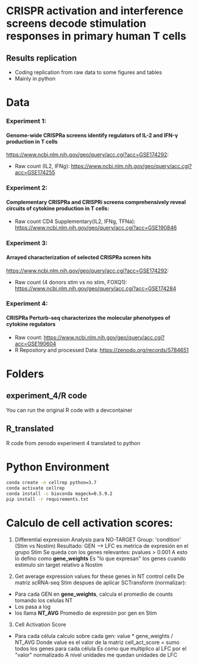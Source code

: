 # CRISPR activation and interference screens decode stimulation responses in primary human T cells
## Results replication
- Coding replication from raw data to some figures and tables
- Mainly in python

# Data
### Experiment 1: 
#### Genome-wide CRISPRa screens identify regulators of IL-2 and IFN-γ production in T cells
https://www.ncbi.nlm.nih.gov/geo/query/acc.cgi?acc=GSE174292:
- Raw count (IL2, IFNg): https://www.ncbi.nlm.nih.gov/geo/query/acc.cgi?acc=GSE174255

### Experiment 2: 
#### Complementary CRISPRa and CRISPRi screens comprehensively reveal circuits of cytokine production in T cells:
- Raw count CD4 Supplementary(IL2, IFNg, TFNa): https://www.ncbi.nlm.nih.gov/geo/query/acc.cgi?acc=GSE190846

### Experiment 3: 
#### Arrayed characterization of selected CRISPRa screen hits
https://www.ncbi.nlm.nih.gov/geo/query/acc.cgi?acc=GSE174292:
- Raw count (4 donors stim vs no stim, FOXQ1): https://www.ncbi.nlm.nih.gov/geo/query/acc.cgi?acc=GSE174284


### Experiment 4: 
#### CRISPRa Perturb-seq characterizes the molecular phenotypes of cytokine regulators
- Raw count: https://www.ncbi.nlm.nih.gov/geo/query/acc.cgi?acc=GSE190604
- R Repository and processed Data: https://zenodo.org/records/5784651

# Folders
## experiment_4/R code
You can run the original R code with a devcontainer

## R_translated
R code from zenodo experiment 4 translated to python

# Python Environment
```bash
conda create -n cellrep python=3.7
conda activate cellrep
conda install -c bioconda mageck=0.5.9.2
pip install -r requirements.txt
```


# Calculo de cell activation scores:

1. Differential expression Analysis para NO-TARGET
Group: 'condition' (Stim vs Nostim)
Resultado:
GEN --> LFC es metrica de expresión en el grupo Stim
Se queda con los genes relevantes: pvalues > 0.001
A esto lo defino como **gene_weights**
Es "lo que expresan" los genes cuando estimulo sin target relativo a Nostim

2. Get average expression values for these genes in NT control cells
De matriz scRNA-seq Stim despues de aplicar SCTransform (normalizar):
- Para cada GEN en **gene_weights**, calcula el promedio de counts tomando los celulas NT
- Los pasa a log
- los llama **NT_AVG**
Promedio de expresión por gen en Stim

3. Cell Activation Score
- Para cada célula calculo sobre cada gen:
value * gene_weights / NT_AVG
Donde value es el valor de la matriz
cell_act_score = sumo todos los genes para cada célula
Es como que multiplico al LFC por el "valor" normalizado
A nivel unidades me quedan unidades de LFC





